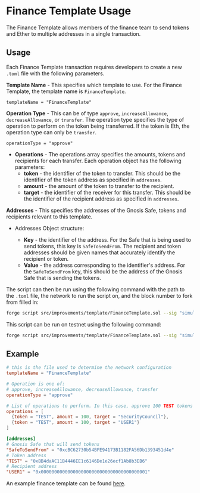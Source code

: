 # Finance Template Usage

The Finance Template allows members of the finance team to send tokens and Ether to multiple addresses in a single transaction.

## Usage

Each Finance Template transaction requires developers to create a new `.toml` file with the following parameters.

**Template Name** - This specifies which template to use. For the Finance Template, the template name is `FinanceTemplate`.

```templateName = "FinanceTemplate"```

**Operation Type** - This can be of type `approve`, `increaseAllowance`, `decreaseAllowance`, or `transfer`. The operation type specifies the type of operation to perform on the token being transferred. If the token is Eth, the operation type can only be `transfer`.

```operationType = "approve"```

- **Operations** - The operations array specifies the amounts, tokens and recipients for each transfer. Each operation object has the following parameters:
    - **token** - the identifier of the token to transfer. This should be the identifier of the token address as specified in `addresses`.
    - **amount** - the amount of the token to transfer to the recipient.
    - **target** - the identifier of the receiver for this transfer. This should be the identifier of the recipient address as specified in `addresses`.

**Addresses** - This specifies the addresses of the Gnosis Safe, tokens and recipients relevant to this template.
 
 - Addresses Object structure:
 
    - **Key** - the identifier of the address. For the Safe that is being used to send tokens, this key is `SafeToSendFrom`. The recipient and token addresses should be given names that accurately identify the recipient or token.
    - **Value** - the address corresponding to the identifier's address. For the `SafeToSendFrom` key, this should be the address of the Gnosis Safe that is sending the tokens.

The script can then be run using the following command with the path to the `.toml` file, the network to run the script on, and the block number to fork from filled in:

```bash
forge script src/improvements/template/FinanceTemplate.sol --sig "simulateRun(string)" <path-to-finance-template.toml> --rpc-url <task-network> --fork-block-number <pinned-block-number> -vv
```

This script can be run on testnet using the following command:

```bash
forge script src/improvements/template/FinanceTemplate.sol --sig "simulateRun(string)" test/tasks/mock/configs/TestFinanceTemplate.toml --rpc-url sepolia --fork-block-number 7880546 -vvv
```

## Example

```toml
# this is the file used to determine the network configuration
templateName = "FinanceTemplate"

# Operation is one of:
# approve, increaseAllowance, decreaseAllowance, transfer
operationType = "approve"

# List of operations to perform. In this case, approve 100 TEST tokens to be spent by SecurityCouncil and USER1
operations = [
  {token = "TEST", amount = 100, target = "SecurityCouncil"},
  {token = "TEST", amount = 100, target = "USER1"}
]

[addresses]
# Gnosis Safe that will send tokens
"SafeToSendFrom" = "0xcBC62730b54BFE94173B1182FA56Db1393451d4e"
# Token address
"TEST" = "0xBB4daAC11B4446EE1c6146De1e26ecf1Ab8b3EB6"
# Recipient address
"USER1" = "0x0000000000000000000000000000000000000001"
```

An example finance template can be found [here](../../../test/tasks/mock/configs/TestFinanceTemplate.toml).
